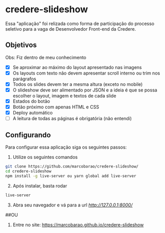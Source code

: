 # credere-slideshow

Essa "aplicação" foi relizada como forma de participação do processo seletivo para a vaga de Desenvolvedor Front-end da Credere.

## Objetivos

Obs: Fiz dentro de meu conhecimento

- [x] Se aproximar ao máximo do layout apresentado nas imagens
- [x] Os layouts com texto não devem apresentar scroll interno ou trim nos parágrafos
- [x] Todos os slides devem ter a mesma altura (exceto no mobile)
- [x] O slideshow deve ser alimentado por JSON e a ideia é que se possa escolher o layout, imagem e textos de cada slide
- [x] Estados do botão
- [x] Botão próximo com apenas HTML e CSS
- [x] Deploy automático
- [ ] A leitura de todas as páginas é obrigatória (não entendi)

## Configurando

Para configurar essa aplicação siga os seguintes passos:

1. Utilize os seguintes comandos

```bash
git clone https://github.com/marcobarao/credere-slideshow/
cd credere-slideshow
npm install -g live-server ou yarn global add live-server
```

2. Após instalar, basta rodar

```bash
live-server
```

3. Abra seu navegador e vá para a url _http://127.0.0.1:8000/_

##OU

1. Entre no site: https://marcobarao.github.io/credere-slideshow
